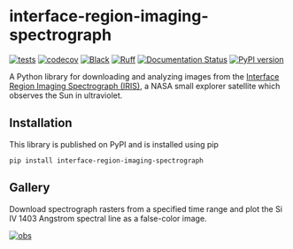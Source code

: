 # interface-region-imaging-spectrograph

[![tests](https://github.com/sun-data/interface-region-imaging-spectrograph/actions/workflows/tests.yml/badge.svg)](https://github.com/sun-data/interface-region-imaging-spectrograph/actions/workflows/tests.yml)
[![codecov](https://codecov.io/gh/sun-data/interface-region-imaging-spectrograph/graph/badge.svg?token=9VdGTSq2hT)](https://codecov.io/gh/sun-data/interface-region-imaging-spectrograph)
[![Black](https://github.com/sun-data/interface-region-imaging-spectrograph/actions/workflows/black.yml/badge.svg)](https://github.com/sun-data/interface-region-imaging-spectrograph/actions/workflows/black.yml)
[![Ruff](https://github.com/sun-data/interface-region-imaging-spectrograph/actions/workflows/ruff.yml/badge.svg)](https://github.com/sun-data/interface-region-imaging-spectrograph/actions/workflows/ruff.yml)
[![Documentation Status](https://readthedocs.org/projects/interface-region-imaging-spectrograph/badge/?version=latest)](https://interface-region-imaging-spectrograph.readthedocs.io/en/latest/?badge=latest)
[![PyPI version](https://badge.fury.io/py/interface-region-imaging-spectrograph.svg)](https://badge.fury.io/py/interface-region-imaging-spectrograph)

A Python library for downloading and analyzing images from the [Interface Region Imaging Spectrograph (IRIS)](iris.lmsal.com), 
a NASA small explorer satellite which observes the Sun in ultraviolet.

## Installation

This library is published on PyPI and is installed using pip
```
pip install interface-region-imaging-spectrograph
```

## Gallery

Download spectrograph rasters from a specified time range and plot the Si IV 1403 Angstrom
spectral line as a false-color image.

[![obs](https://interface-region-imaging-spectrograph.readthedocs.io/en/latest/_images/iris.SpectrographObservation_0_0.png)](https://interface-region-imaging-spectrograph.readthedocs.io/en/latest/_autosummary/iris.SpectrographObservation.html#iris.SpectrographObservation)
